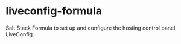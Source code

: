 liveconfig-formula
==================

Salt Stack Formula to set up and configure the hosting control panel LiveConfig.
